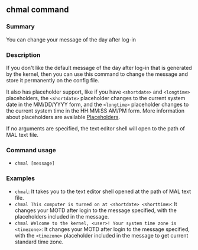 ## chmal command

### Summary

You can change your message of the day after log-in

### Description

If you don't like the default message of the day after log-in that is generated by the kernel, then you can use this command to change the message and store it permanently on the config file.

It also has placeholder support, like if you have `<shortdate>` and `<longtime>` placeholders, the `<shortdate>` placeholder changes to the current system date in the MM/DD/YYYY form, and the `<longtime>` placeholder changes to the current system time in the HH:MM:SS AM/PM form. More information about placeholders are available [Placeholders](misc/Placeholders.md).

If no arguments are specified, the text editor shell will open to the path of MAL text file.

### Command usage

* `chmal [message]`

### Examples

* `chmal`: It takes you to the text editor shell opened at the path of MAL text file.
* `chmal This computer is turned on at <shortdate> <shorttime>`: It changes your MOTD after login to the message specified, with the placeholders included in the message.
* `chmal Welcome to the kernel, <user>! Your system time zone is <timezone>`: It changes your MOTD after login to the message specified, with the `<timezone>` placeholder included in the message to get current standard time zone.